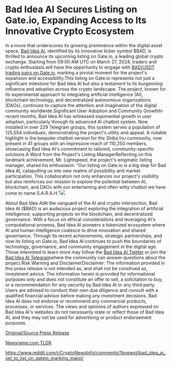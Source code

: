# Bad Idea AI Secures Listing on Gate.io, Expanding Access to Its Innovative Crypto Ecosystem

In a move that underscores its growing prominence within the digital asset space, [Bad Idea AI](https://badidea.ai), identified by its innovative ticker symbol $BAD, is thrilled to announce its upcoming listing on Gate.io, a leading global crypto exchange. Starting from 09:00 AM UTC on March 27, 2024, traders and crypto enthusiasts will have the opportunity to engage with [BAD/USDT trading pairs on Gate.io](https://www.gate.io/price/bad-idea-ai-bad), marking a pivotal moment for the project's expansion and accessibility.This listing on Gate.io represents not just a significant milestone for Bad Idea AI but also a testament to its burgeoning influence and adoption across the crypto landscape. The project, known for its experimental approach to integrating artificial intelligence (AI), blockchain technology, and decentralized autonomous organizations (DAOs), continues to capture the attention and imagination of the digital community worldwide.Significant User Adoption and Community GrowthIn recent months, Bad Idea AI has witnessed exponential growth in user adoption, particularly through its advanced AI chatbot system. Now installed in over 229 Telegram groups, this system serves a population of 125,554 individuals, demonstrating the project's utility and appeal. A notable highlight is the bespoke chatbot version for the Shiba Inu community, now present in 41 groups with an impressive reach of 110,250 members, showcasing Bad Idea AI's commitment to tailored, community-specific solutions.A Word from the Project's Listing ManagerReflecting on this landmark achievement, Mr. Lightspeed, the project's enigmatic listing manager, shared his enthusiasm: "Our listing on Gate.io is a big step for Bad Idea AI, catapulting us into new realms of possibility and market participation. This collaboration not only enhances our project's visibility but also reinforces our mission to explore the potential between AI, blockchain, and DAOs with our entertaining and often witty chatbot we have come to name S.A.R.A.H."![](https://blockchainwire.s3.amazonaws.com/LightspeedCryptoServicesLLC/editor_image/7bf849d1-6b93-48d5-8406-340ba2d8c65a.png)

About Bad Idea AIAt the vanguard of the AI and crypto intersection, Bad Idea AI ($BAD) is an audacious project exploring the integration of artificial intelligence, supporting projects on the blockchain, and decentralized governance. With a focus on ethical considerations and leveraging AI's computational prowess, Bad Idea AI pioneers a tokenized ecosystem where AI and human intelligence coalesce to drive innovation and shared governance. Through its recent achievements, strategic partnerships, and now its listing on Gate.io, Bad Idea AI continues to push the boundaries of technology, governance, and community engagement in the digital age. Those interested to learn more may follow the [Bad Idea AI Twitter](https://twitter.com/badideaai) or join the [Bad Idea AI Telegram](https://t.me/badideaai)where the community can answer questions about the project.Risk Warning and DisclaimerDisclaimer: The information provided in this press release is not intended as, and shall not be construed as, investment advice. The information herein is provided for informational purposes only and does not constitute an offer to sell, a solicitation to buy, or a recommendation for any security by Bad Idea AI or any third party. Users are advised to conduct their own due diligence and consult with a qualified financial advisor before making any investment decisions. Bad Idea AI does not endorse or recommend any commercial products, processes, or services. The views and opinions of authors expressed on Bad Idea AI's websites do not necessarily state or reflect those of Bad Idea AI, and they may not be used for advertising or product endorsement purposes. 

[Original/Source Press Release](https://blockchainwire.io/press-release/bad-idea-ai-secures-listing-on-gateio-expanding-access-to-its-innovative-crypto-ecosystem)
                    

[Newsramp.com TLDR](None) 

https://www.reddit.com/r/CryptoNewsInfo/comments/1boewst/bad_idea_ai_set_to_list_on_gateio_marking_major/